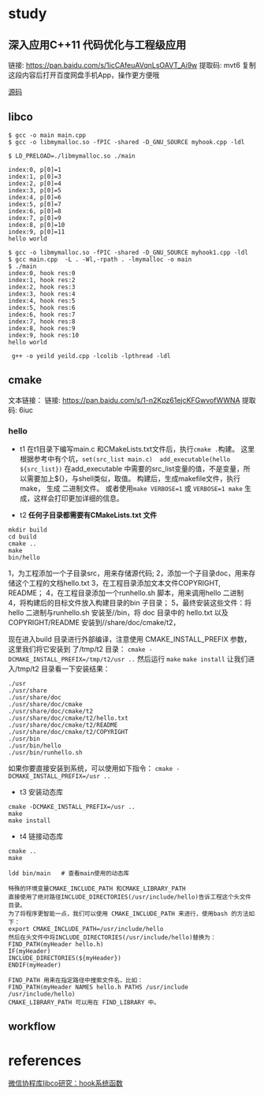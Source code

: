 # study

## 深入应用C++11 代码优化与工程级应用

链接: https://pan.baidu.com/s/1icCAfeuAVqnLsOAVT_Ai9w 提取码: mvt6 复制这段内容后打开百度网盘手机App，操作更方便哦

[源码](https://github.com/qicosmos/cosmos)

## libco

```
$ gcc -o main main.cpp
$ gcc -o libmymalloc.so -fPIC -shared -D_GNU_SOURCE myhook.cpp -ldl

$ LD_PRELOAD=./libmymalloc.so ./main

index:0, p[0]=1
index:1, p[0]=3
index:2, p[0]=4
index:3, p[0]=5
index:4, p[0]=6
index:5, p[0]=7
index:6, p[0]=8
index:7, p[0]=9
index:8, p[0]=10
index:9, p[0]=11
hello world
```

```
$ gcc -o libmymalloc.so -fPIC -shared -D_GNU_SOURCE myhook1.cpp -ldl
$ gcc main.cpp  -L . -Wl,-rpath . -lmymalloc -o main
$ ./main
index:0, hook res:0
index:1, hook res:2
index:2, hook res:3
index:3, hook res:4
index:4, hook res:5
index:5, hook res:6
index:6, hook res:7
index:7, hook res:8
index:8, hook res:9
index:9, hook res:10
hello world
```

```
 g++ -o yeild yeild.cpp -lcolib -lpthread -ldl
```

## cmake

文本链接：
链接: https://pan.baidu.com/s/1-n2Kpz61ejcKFGwvofWWNA 
提取码: 6iuc 
### hello
- t1
在t1目录下编写main.c 和CMakeLists.txt文件后，执行`cmake .`构建。
这里根据参考中有个坑，`set(src_list main.c)  add_executable(hello ${src_list})` 
在add_executable 中需要的src_list变量的值，不是变量，所以需要加上${}，与shell类似，取值。
构建后，生成makefile文件，执行 make， 生成 二进制文件。 或者使用`make VERBOSE=1` 或
`VERBOSE=1 make` 生成，这样会打印更加详细的信息。

- t2
**任何子目录都需要有CMakeLists.txt 文件**

```
mkdir build
cd build
cmake ..
make
bin/hello
```

1，为⼯程添加⼀个⼦⽬录src，⽤来存储源代码;
2，添加⼀个⼦⽬录doc，⽤来存储这个⼯程的⽂档hello.txt
3，在⼯程⽬录添加⽂本⽂件COPYRIGHT, README；
4，在⼯程⽬录添加⼀个runhello.sh 脚本，⽤来调⽤hello ⼆进制
4，将构建后的⽬标⽂件放⼊构建⽬录的bin ⼦⽬录；
5，最终安装这些⽂件：将hello ⼆进制与runhello.sh 安装⾄/<prefix>/bin，将 doc ⽬录中的 hello.txt
以及COPYRIGHT/README 安装到/<prefix>/share/doc/cmake/t2，

现在进⼊build ⽬录进⾏外部编译，注意使⽤ CMAKE_INSTALL_PREFIX 参数，这⾥我们将它安装到
了/tmp/t2 ⽬录：
`cmake -DCMAKE_INSTALL_PREFIX=/tmp/t2/usr ..`
然后运⾏
`make`
`make install`
让我们进⼊/tmp/t2 ⽬录看⼀下安装结果：
```
./usr
./usr/share
./usr/share/doc
./usr/share/doc/cmake
./usr/share/doc/cmake/t2
./usr/share/doc/cmake/t2/hello.txt
./usr/share/doc/cmake/t2/README
./usr/share/doc/cmake/t2/COPYRIGHT
./usr/bin
./usr/bin/hello
./usr/bin/runhello.sh
```
如果你要直接安装到系统，可以使⽤如下指令：
`cmake -DCMAKE_INSTALL_PREFIX=/usr ..`


- t3 安装动态库
```
cmake -DCMAKE_INSTALL_PREFIX=/usr ..
make
make install
```

- t4 链接动态库

```
cmake ..
make

ldd bin/main   # 查看main使用的动态库
```

```
特殊的环境变量CMAKE_INCLUDE_PATH 和CMAKE_LIBRARY_PATH
直接使⽤了绝对路径INCLUDE_DIRECTORIES(/usr/include/hello)告诉⼯程这个头⽂件⽬录。
为了将程序更智能⼀点，我们可以使⽤ CMAKE_INCLUDE_PATH 来进⾏，使⽤bash 的⽅法如下：
export CMAKE_INCLUDE_PATH=/usr/include/hello
然后在头⽂件中将INCLUDE_DIRECTORIES(/usr/include/hello)替换为：
FIND_PATH(myHeader hello.h)
IF(myHeader)
INCLUDE_DIRECTORIES(${myHeader})
ENDIF(myHeader)

FIND_PATH ⽤来在指定路径中搜索⽂件名，⽐如：
FIND_PATH(myHeader NAMES hello.h PATHS /usr/include /usr/include/hello)
CMAKE_LIBRARY_PATH 可以⽤在 FIND_LIBRARY 中。
```

## workflow


# references
[微信协程库libco研究：hook系统函数](https://segmentfault.com/a/1190000012561446)

